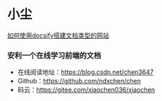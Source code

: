 # 小尘

[如何使用docsify搭建文档类型的网站](https://mp.weixin.qq.com/s/TPXHaTdfTYKrcpm77gPHyA)

### 安利一个在线学习前端的文档

- 在线阅读地址：https://blog.csdn.net/chen3647
- Github：https://github.com/ndxchen/chen
- 码云：https://gitee.com/xiaochen036/xiaochen


